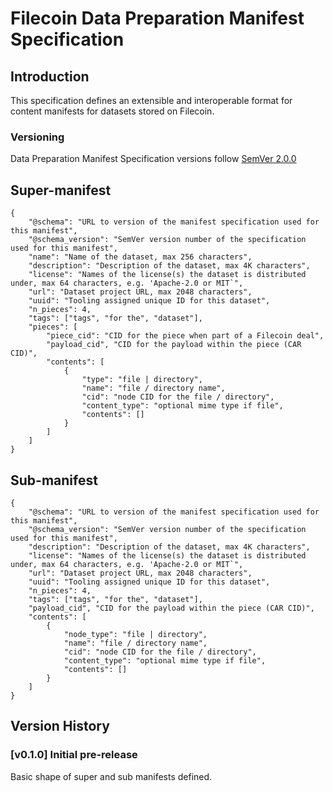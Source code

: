 # Filecoin Data Preparation Manifest Specification

## Introduction

This specification defines an extensible and interoperable format for content manifests for datasets stored on Filecoin.

### Versioning

Data Preparation Manifest Specification versions follow [SemVer 2.0.0](https://semver.org/)

## Super-manifest

```
{
    "@schema": "URL to version of the manifest specification used for this manifest",
    "@schema_version": "SemVer version number of the specification used for this manifest",
    "name": "Name of the dataset, max 256 characters",
    "description": "Description of the dataset, max 4K characters",
    "license": "Names of the license(s) the dataset is distributed under, max 64 characters, e.g. 'Apache-2.0 or MIT`",
    "url": "Dataset project URL, max 2048 characters",
    "uuid": "Tooling assigned unique ID for this dataset",
    "n_pieces": 4,
    "tags": ["tags", "for the", "dataset"],
    "pieces": [
        "piece_cid": "CID for the piece when part of a Filecoin deal",
        "payload_cid", "CID for the payload within the piece (CAR CID)",
        "contents": [
            {
                "type": "file | directory",
                "name": "file / directory name",
                "cid": "node CID for the file / directory",
                "content_type": "optional mime type if file",
                "contents": []
            }
        ]
    ]
}
```

## Sub-manifest

```
{
    "@schema": "URL to version of the manifest specification used for this manifest",
    "@schema_version": "SemVer version number of the specification used for this manifest",
    "description": "Description of the dataset, max 4K characters",
    "license": "Names of the license(s) the dataset is distributed under, max 64 characters, e.g. 'Apache-2.0 or MIT`",
    "url": "Dataset project URL, max 2048 characters",
    "uuid": "Tooling assigned unique ID for this dataset",
    "n_pieces": 4,
    "tags": ["tags", "for the", "dataset"],
    "payload_cid", "CID for the payload within the piece (CAR CID)",
    "contents": [
        {
            "node_type": "file | directory",
            "name": "file / directory name",
            "cid": "node CID for the file / directory",
            "content_type": "optional mime type if file",
            "contents": []
        }
    ]
}
```

## Version History

### [v0.1.0] Initial pre-release

Basic shape of super and sub manifests defined.
